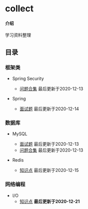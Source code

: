 # collect

#### 介绍
学习资料整理


## 目录
### 框架类
+ Spring Security
  - [问题合集](note/security/问题合集.md)  最后更新于2020-12-13  
  
+ Spring
  - [面试题](note/spring/知识点.md)  最后更新于2020-12-14  

### 数据库
+ MySQL
  - [面试题](note/mysql/面试题.md)  最后更新于2020-12-13  
  - [问题合集](note/mysql/问题合集.md)  最后更新于2020-12-13  

+ Redis
  - [知识点](note/redis/知识点.md)  最后更新于2020-12-15  
  
### 网络编程
+ I/O
  - [知识点](note/io/知识点.md)  **最后更新于2020-12-21**  
